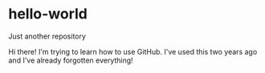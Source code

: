 # hello-world
Just another repository

Hi there! I'm trying to learn how to use GitHub. I've used this two years ago and I've already forgotten everything!

